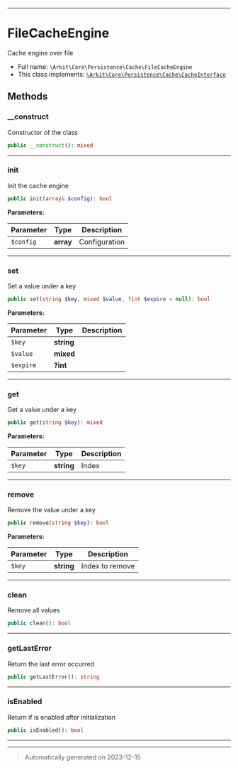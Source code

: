 ***

# FileCacheEngine

Cache engine over file



* Full name: `\Arkit\Core\Persistence\Cache\FileCacheEngine`
* This class implements:
[`\Arkit\Core\Persistence\Cache\CacheInterface`](./CacheInterface.md)




## Methods


### __construct

Constructor of the class

```php
public __construct(): mixed
```












***

### init

Init the cache engine

```php
public init(array& $config): bool
```








**Parameters:**

| Parameter | Type | Description |
|-----------|------|-------------|
| `$config` | **array** | Configuration |





***

### set

Set a value under a key

```php
public set(string $key, mixed $value, ?int $expire = null): bool
```








**Parameters:**

| Parameter | Type | Description |
|-----------|------|-------------|
| `$key` | **string** |  |
| `$value` | **mixed** |  |
| `$expire` | **?int** |  |





***

### get

Get a value under a key

```php
public get(string $key): mixed
```








**Parameters:**

| Parameter | Type | Description |
|-----------|------|-------------|
| `$key` | **string** | Index |





***

### remove

Remove the value under a key

```php
public remove(string $key): bool
```








**Parameters:**

| Parameter | Type | Description |
|-----------|------|-------------|
| `$key` | **string** | Index to remove |





***

### clean

Remove all values

```php
public clean(): bool
```












***

### getLastError

Return the last error occurred

```php
public getLastError(): string
```












***

### isEnabled

Return if is enabled after initialization

```php
public isEnabled(): bool
```












***


***
> Automatically generated on 2023-12-15
